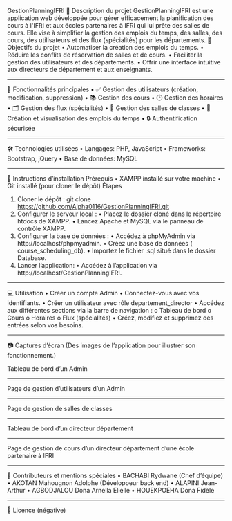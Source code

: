 GestionPlanningIFRI
📖 Description du projet
GestionPlanningIFRI est une application web développée pour gérer efficacement la planification des cours à l'IFRI et aux écoles partenaires à IFRI qui lui prête des salles de cours. Elle vise à simplifier la gestion des emplois du temps, des salles, des cours, des utilisateurs et des flux (spécialités) pour les départements.
🎯 Objectifs du projet
•	Automatiser la création des emplois du temps.
•	Réduire les conflits de réservation de salles et de cours.
•	Faciliter la gestion des utilisateurs et des départements.
•	Offrir une interface intuitive aux directeurs de département et aux enseignants.
________________________________________
🚀 Fonctionnalités principales
•	✅ Gestion des utilisateurs (création, modification, suppression)
•	📚 Gestion des cours
•	🕒 Gestion des horaires
•	🗂️ Gestion des flux (spécialités)
•	🏫 Gestion des salles de classes
•	📅 Création et visualisation des emplois du temps
•	🔒 Authentification sécurisée
________________________________________
🛠️ Technologies utilisées
•	Langages: PHP, JavaScript
•	Frameworks: Bootstrap, jQuery
•	Base de données: MySQL
________________________________________
📝 Instructions d’installation
Prérequis
•	XAMPP installé sur votre machine
•	Git installé (pour cloner le dépôt)
Étapes
1.	Cloner le dépôt :
git clone https://github.com/Alpha0116/GestionPlanningIFRI.git
2.	Configurer le serveur local :
•	Placez le dossier cloné dans le répertoire htdocs de XAMPP.
•	Lancez Apache et MySQL via le panneau de contrôle XAMPP.
3.	Configurer la base de données :
•	Accédez à phpMyAdmin via http://localhost/phpmyadmin.
•	Créez une base de données ( course_scheduling_db).
•	Importez le fichier .sql situé dans le dossier Database.
4.	Lancer l’application:
•	Accédez à l’application via http://localhost/GestionPlanningIFRI.
________________________________________
💻 Utilisation
•	Créer un compte Admin
•	Connectez-vous avec vos identifiants.
•	Créer un utilisateur avec rôle departement_director
•	Accédez aux différentes sections via la barre de navigation : 
o	Tableau de bord
o	Cours
o	Horaires
o	Flux (spécialités)
•	Créez, modifiez et supprimez des entrées selon vos besoins.
________________________________________
📷 Captures d’écran 
(Des images de l’application pour illustrer son fonctionnement.)
 

Tableau de bord d’un Admin
________________________________________

 

Page de gestion d’utilisateurs d’un Admin
________________________________________
 

Page de gestion de salles de classes
________________________________________
 
Tableau de bord d’un directeur département
________________________________________
 
Page de gestion de cours d’un directeur département d’une école partenaire à IFRI 
________________________________________
👥 Contributeurs et mentions spéciales
•	BACHABI Rydwane (Chef d’équipe)
•	AKOTAN Mahougnon Adolphe (Développeur back end) 
•	ALAPINI Jean-Arthur
•	AGBODJALOU Dona Arnella Elielle
•	HOUEKPOEHA Dona Fidèle

________________________________________
📄 Licence (négative)

